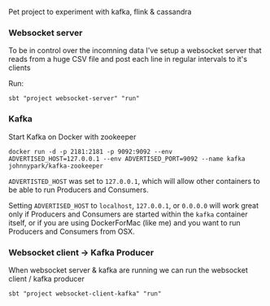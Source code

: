 Pet project to experiment with kafka, flink & cassandra

### Websocket server

To be in control over the incomning data I've setup a websocket server that reads from a huge CSV file and post each line in regular intervals to it's clients

Run:

`sbt "project websocket-server" "run"`

### Kafka 

Start Kafka on Docker with zookeeper

`docker run -d -p 2181:2181 -p 9092:9092 --env ADVERTISED_HOST=127.0.0.1 --env ADVERTISED_PORT=9092 --name kafka johnnypark/kafka-zookeeper`

`ADVERTISTED_HOST` was set to `127.0.0.1`, which will allow other containers to be able to run Producers and Consumers.

Setting `ADVERTISED_HOST` to `localhost`, `127.0.0.1`, or `0.0.0.0` will work great only if Producers and Consumers are started within the `kafka` container itself, or if you are using DockerForMac (like me) and you want to run Producers and Consumers from OSX.


### Websocket client -> Kafka Producer

When websocket server & kafka are running we can run the websocket client / kafka producer


`sbt "project websocket-client-kafka" "run"`







